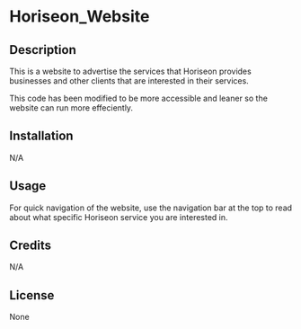 # Horiseon_Website

## Description

This is a website to advertise the services that Horiseon provides businesses and other clients that are interested in their services. 

This code has been modified to be more accessible and leaner so the website can run more effeciently. 

## Installation

N/A

## Usage

For quick navigation of the website, use the navigation bar at the top to read about what specific Horiseon service you are interested in. 

## Credits

N/A

## License

None

